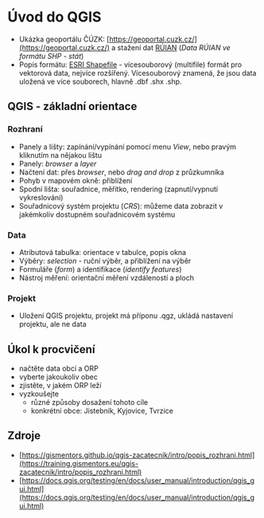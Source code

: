 # Úvod do QGIS 

- Ukázka geoportálu ČÚZK: [https://geoportal.cuzk.cz/](https://geoportal.cuzk.cz/) a stažení dat [RÚIAN](https://geoportal.cuzk.cz/(S(ty2lcmmvw3acbjehcphnhabj))/Default.aspx?mode=TextMeta&amp;side=dSady_RUIAN_vse&amp;text=dSady_RUIAN_vse&amp;head_tab=sekce-02-gp&amp;menu=331) (_Data RÚIAN ve formátu SHP - stát_)
- Popis formátu: [ESRI Shapefile](https://cs.wikipedia.org/wiki/Shapefile) - vícesouborový (multifile) formát pro vektorová data, nejvíce rozšířený. Vícesouborový znamená, že jsou data uložená ve více souborech, hlavně .dbf .shx .shp.

## QGIS - základní orientace

### Rozhraní
- Panely a lišty: zapínání/vypínání pomocí menu _View_, nebo pravým kliknutím na nějakou lištu
- Panely: _browser_ a _layer_
- Načtení dat: přes _browser_, nebo _drag and drop_ z průzkumníka
- Pohyb v mapovém okně: přiblížení
- Spodní lišta: souřadnice, měřítko, rendering (zapnutí/vypnutí vykreslování)
- Souřadnicový systém projektu (_CRS_): můžeme data zobrazit v jakémkoliv dostupném souřadnicovém systému
### Data
- Atributová tabulka: orientace v tabulce, popis okna
- Výběry: _selection_ - ruční výběr, a přiblížení na výběr
- Formuláře (_form_) a identifikace (_identify features_)
- Nástroj měření: orientační měření vzdáleností a ploch

### Projekt
- Uložení QGIS projektu, projekt má příponu .qgz, ukládá nastavení projektu, ale ne data

## Úkol k procvičení

- načtěte data obcí a ORP
- vyberte jakoukoliv obec
- zjistěte, v jakém ORP leží
- vyzkoušejte
  - různé způsoby dosažení tohoto cíle
  - konkrétní obce: Jistebník, Kyjovice, Tvrzice

## Zdroje

- [https://gismentors.github.io/qgis-zacatecnik/intro/popis_rozhrani.html](https://training.gismentors.eu/qgis-zacatecnik/intro/popis_rozhrani.html)
- [https://docs.qgis.org/testing/en/docs/user_manual/introduction/qgis_gui.html](https://docs.qgis.org/testing/en/docs/user_manual/introduction/qgis_gui.html)